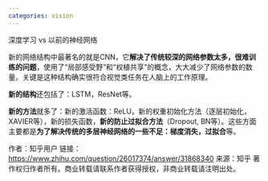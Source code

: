 ```yaml
---
categories: vision
---
```

深度学习 vs 以前的神经网络



新的网络结构中最著名的就是CNN，它**解决了传统较深的网络参数太多，很难训练的问题**，使用了“局部感受野”和“权植共享”的概念，大大减少了网络参数的数量。关键是这种结构确实很符合视觉类任务在人脑上的工作原理。

**新的结构**还包括了：LSTM，ResNet等。

**新的方法**就多了：新的激活函数：ReLU，新的权重初始化方法（逐层初始化，XAVIER等），新的损失函数，**新的防止过拟合方法**（Dropout, BN等）。这些方面主要都是**为了解决传统的多层神经网络的一些不足：梯度消失，过拟合**等。



作者：知乎用户
链接：https://www.zhihu.com/question/26017374/answer/31868340
来源：知乎
著作权归作者所有。商业转载请联系作者获得授权，非商业转载请注明出处。

